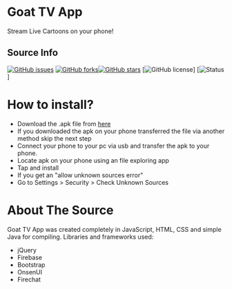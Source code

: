 # Goat TV App
Stream Live Cartoons on your phone!

## Source Info
[![GitHub issues](https://img.shields.io/github/issues/Heark/goatapp.svg?style=flat-square)](https://github.com/Heark/goatapp/issues)
[![GitHub forks](https://img.shields.io/github/forks/Heark/goatapp.svg?style=flat-square)](https://github.com/Heark/goatapp/network)[![GitHub stars](https://img.shields.io/github/stars/Heark/goatapp.svg?style=flat-square)](https://github.com/Heark/goatapp/stargazers)
[![GitHub license](https://img.shields.io/badge/license-MIT-blue.svg?style=flat-square)]
[![Status](https://img.shields.io/badge/Status-Working!-brightgreen.svg?style=flat-square)]
# How to install?
* Download the .apk file from [here](https://github.com/Heark/goatapp/releases/tag/v1.4.0-beta)
* If you downloaded the apk on your phone transferred the file via another method skip the next step
* Connect your phone to your pc via usb and transfer the apk to your phone.
* Locate apk on your phone using an file exploring app
* Tap and install
* If you get an "allow unknown sources error"
* Go to Settings > Security > Check Unknown Sources

# About The Source
Goat TV App was created completely in JavaScript, HTML, CSS and simple Java for compiling.
Libraries and frameworks used:
* jQuery
* Firebase
* Bootstrap
* OnsenUI
* Firechat
